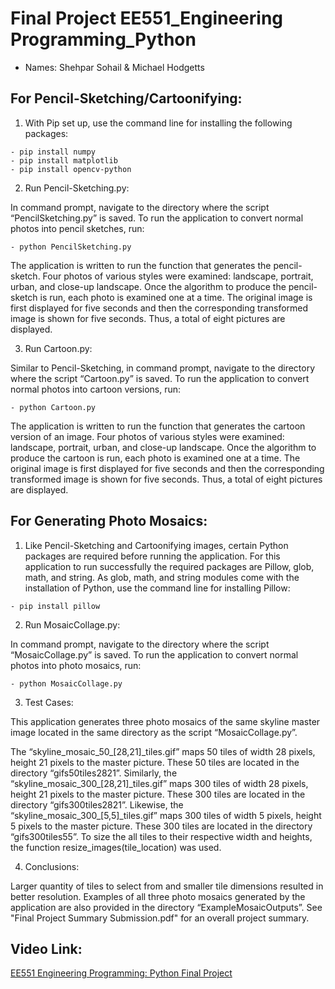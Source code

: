 # Final Project EE551_Engineering Programming_Python
- Names: Shehpar Sohail & Michael Hodgetts

## For Pencil-Sketching/Cartoonifying:
1. With Pip set up, use the command line for installing the following packages:
```
- pip install numpy
- pip install matplotlib
- pip install opencv-python
```
2. Run Pencil-Sketching.py:

In command prompt, navigate to the directory where the script “PencilSketching.py” is saved.
To run the application to convert normal photos into pencil sketches, run:
```
- python PencilSketching.py
```

The application is written to run the function that generates the pencil-sketch. Four photos of various styles were examined: landscape, portrait, urban, and close-up landscape. Once the algorithm to produce the pencil-sketch is run, each photo is examined one at a time. The original image is first displayed for five seconds and then the corresponding transformed image is shown for five seconds. Thus, a total of eight pictures are displayed.

3. Run Cartoon.py:

Similar to Pencil-Sketching, in command prompt, navigate to the directory where the script “Cartoon.py” is saved.
To run the application to convert normal photos into cartoon versions, run:
```
- python Cartoon.py
```

The application is written to run the function that generates the cartoon version of an image. Four photos of various styles were examined: landscape, portrait, urban, and close-up landscape. Once the algorithm to produce the cartoon is run, each photo is examined one at a time. The original image is first displayed for five seconds and then the corresponding transformed image is shown for five seconds. Thus, a total of eight pictures are displayed.

## For Generating Photo Mosaics:
1. Like Pencil-Sketching and Cartoonifying images, certain Python packages are required before running the application. For this application to run successfully the required packages are Pillow, glob, math, and string. As glob, math, and string modules come with the installation of Python, use the command line for installing Pillow:
```
- pip install pillow
```

2. Run MosaicCollage.py:

In command prompt, navigate to the directory where the script “MosaicCollage.py” is saved.
To run the application to convert normal photos into photo mosaics, run:
```
- python MosaicCollage.py
```

3. Test Cases:

This application generates three photo mosaics of the same skyline master image located in the same directory as the script “MosaicCollage.py”.

The “skyline_mosaic\_50\_[28,21]\_tiles.gif” maps 50 tiles of width 28 pixels, height 21 pixels to the master picture. These 50 tiles are located in the directory “gifs50tiles2821”. Similarly, 
the “skyline_mosaic\_300\_[28,21]\_tiles.gif” maps 300 tiles of width 28 pixels, height 21 pixels to the master picture. These 300 tiles are located in the directory “gifs300tiles2821”. Likewise, the “skyline_mosaic\_300\_[5,5]\_tiles.gif” maps 300 tiles of width 5 pixels, height 5 pixels to the master picture. These 300 tiles are located in the directory “gifs300tiles55”. To size the all tiles to their respective width and heights, the function resize_images(tile_location) was used.

4. Conclusions:

Larger quantity of tiles to select from and smaller tile dimensions resulted in better resolution. Examples of all three photo mosaics generated by the application are also provided in the directory “ExampleMosaicOutputs”. See "Final Project Summary Submission.pdf" for an overall project summary.


## Video Link:
[EE551 Engineering Programming: Python Final Project](https://www.youtube.com/watch?v=wYukl8D9SaE)
